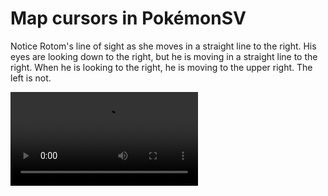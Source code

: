 # Map cursors in PokémonSV

Notice Rotom's line of sight as she moves in a straight line to the right. His eyes are looking down to the right, but he is moving in a straight line to the right. When he is looking to the right, he is moving to the upper right.
The left is not.

![rotom.mp4](./rotom.mp4)
